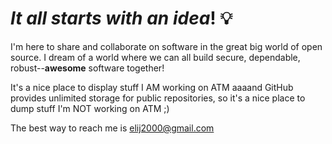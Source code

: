 # _It all starts with an idea_! 💡

I'm here to share and collaborate on software in the great big world of open source. I dream of a world where we can all build secure, dependable, robust--**awesome** software together!

It's a nice place to display stuff I AM working on ATM aaaand GitHub provides unlimited storage for public repositories, so it's a nice place to dump stuff I'm NOT working on ATM ;)

The best way to reach me is [elij2000@gmail.com](mailto:elij2000@gmail.com)

<!--P.S. if you're reading this--I like your style 🤙!-->
